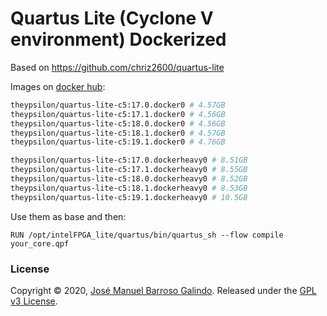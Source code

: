 # Quartus Lite (Cyclone V environment) Dockerized

Based on https://github.com/chriz2600/quartus-lite

Images on [docker hub](https://hub.docker.com/r/theypsilon/quartus-lite-c5): 
```bash
theypsilon/quartus-lite-c5:17.0.docker0 # 4.57GB
theypsilon/quartus-lite-c5:17.1.docker0 # 4.56GB
theypsilon/quartus-lite-c5:18.0.docker0 # 4.56GB
theypsilon/quartus-lite-c5:18.1.docker0 # 4.57GB
theypsilon/quartus-lite-c5:19.1.docker0 # 4.76GB

theypsilon/quartus-lite-c5:17.0.dockerheavy0 # 8.51GB
theypsilon/quartus-lite-c5:17.1.dockerheavy0 # 8.55GB
theypsilon/quartus-lite-c5:18.0.dockerheavy0 # 8.52GB
theypsilon/quartus-lite-c5:18.1.dockerheavy0 # 8.53GB
theypsilon/quartus-lite-c5:19.1.dockerheavy0 # 10.5GB
```

Use them as base and then:
```
RUN /opt/intelFPGA_lite/quartus/bin/quartus_sh --flow compile your_core.qpf
```

### License

Copyright © 2020, [José Manuel Barroso Galindo](https://github.com/theypsilon).
Released under the [GPL v3 License](LICENSE).

